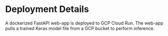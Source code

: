 # Deployment Details

A dockerized FastAPI web-app is deployed to GCP Cloud Run. The web-app pulls a trained Keras model file from a GCP bucket to perform inference.
